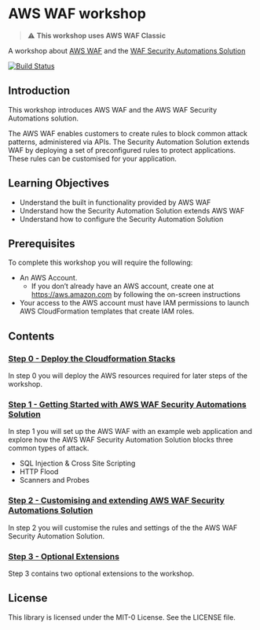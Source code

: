 # AWS WAF workshop

> :warning: **This workshop uses AWS WAF Classic**

A workshop about [AWS WAF](https://aws.amazon.com/waf/) and the [WAF Security Automations Solution](https://aws.amazon.com/solutions/aws-waf-security-automations/)

[![Build Status](https://travis-ci.org/aws-samples/aws-waf-workshop.svg?branch=master)](https://travis-ci.org/aws-samples/aws-waf-workshop)

## Introduction

This workshop introduces AWS WAF and the AWS WAF Security Automations solution.

The AWS WAF enables customers to create rules to block common attack patterns, administered via APIs. 
The Security Automation Solution extends WAF by deploying a set of preconfigured rules to protect applications. These rules can be customised for your application.

## Learning Objectives

* Understand the built in functionality provided by AWS WAF
* Understand how the Security Automation Solution extends AWS WAF
* Understand how to configure the Security Automation Solution

## Prerequisites

To complete this workshop you will require the following:
* An AWS Account. 
    * If you don’t already have an AWS account, create one at <https://aws.amazon.com> by following the on-screen instructions
* Your access to the AWS account must have IAM permissions to launch AWS CloudFormation templates that create IAM roles.

## Contents

### [Step 0 - Deploy the Cloudformation Stacks](docs/step-0.md)

In step 0 you will deploy the AWS resources required for later steps of the workshop.

### [Step 1 - Getting Started with AWS WAF Security Automations Solution](docs/step-1.md)

In step 1 you will set up the AWS WAF with an example web application and explore how the AWS WAF Security Automation Solution blocks three common types of attack.
* SQL Injection & Cross Site Scripting
* HTTP Flood
* Scanners and Probes

### [Step 2 - Customising and extending AWS WAF Security Automations Solution](docs/step-2.md)

In step 2 you will customise the rules and settings of the the AWS WAF Security Automation Solution.

### [Step 3 - Optional Extensions](docs/step-3.md)

Step 3 contains two optional extensions to the workshop.

## License

This library is licensed under the MIT-0 License. See the LICENSE file.